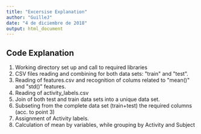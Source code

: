 ```yaml
---
title: "Excersise Explanation"
author: "GuilleJ"
date: "4 de diciembre de 2018"
output: html_document
---
```


## Code Explanation

1. Working directory set up and call to required libraries
2. CSV files reading and combining for both data sets: "train" and "test".
3. Reading of features.csv and recognition of colums related to "mean()" and "std()" features.
3. Reading of activity_labels.csv
4. Join of both test and train data sets into a unique data set.
5. Subseting from the complete data set (train+test) the required columns (acc. to point 3)
6. Assignment of Activity labels.
7. Calculation of mean by variables, while grouping by Activity and Subject




